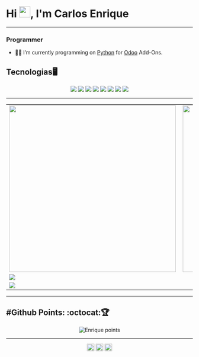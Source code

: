 # Hi <img src="https://raw.githubusercontent.com/iampavangandhi/iampavangandhi/master/gifs/Hi.gif" width="30px">, I'm Carlos Enrique

---

### Programmer

- 👨‍💻 I’m currently programming on [Python](https://www.python.org/) for [Odoo](https://github.com/odoo/odoo) Add-Ons.

## Tecnologias🖥️

<p align="center">
    <img src="https://img.shields.io/badge/python%20-%2314354C.svg?&style=for-the-badge&logo=python&logoColor=white"/>
    <img src="https://img.shields.io/badge/docker%20-%230db7ed.svg?&style=for-the-badge&logo=docker&logoColor=white"/>
    <img src="https://img.shields.io/badge/github%20-%23121011.svg?&style=for-the-badge&logo=github&logoColor=white"/>
    <img src ="https://img.shields.io/badge/postgres-%23316192.svg?&style=for-the-badge&logo=postgresql&logoColor=white"/>
    <img src="https://img.shields.io/badge/git%20-%23F05033.svg?&style=for-the-badge&logo=git&logoColor=white"/>
    <img src="https://img.shields.io/badge/javascript%20-%23323330.svg?&style=for-the-badge&logo=javascript&logoColor=%23F7DF1E"/>
    <img src="https://img.shields.io/badge/html5%20-%23E34F26.svg?&style=for-the-badge&logo=html5&logoColor=white"/>
    <img src="https://img.shields.io/badge/css3%20-%231572B6.svg?&style=for-the-badge&logo=css3&logoColor=white"/>
</p>

---

<center>
  <table>
    <tr>
        <td><img width="450px" align="left" src="https://github-readme-stats.vercel.app/api?username=EnriqueZav96&count_private=true&show_icons=true&theme=dark"/></td>
        <td><img width="450px" align="left" src="https://github-readme-stats.vercel.app/api/wakatime?username=EnriqueRell&theme=dark"/></td>
    </tr>
    <tr>
        <td><img width="auto" align="left" src="https://github-profile-summary-cards.vercel.app/api/cards/profile-details?username=EnriqueZav96&theme=monokai"/></td>
    </tr>
    <tr>
        <td><img width="auto" align="left" src="https://activity-graph.herokuapp.com/graph?username=enriquezav96&bg_color=000000&color=2d77bd&line=2193ff&point=ffffff&area=true&hide_border=true"/></td>
    </tr>
    </table>
</center>  

---

<h2 align='left'>#Github Points: :octocat:🏆️</h2>
<p align="center">
    <img src="https://github-profile-trophy.vercel.app/?username=EnriqueZav96&theme=darkhub" alt="Enrique points"/>
</p>

---

<p align="center">
<a href="https://www.linkedin.com/in/carlos-e-a28560145/" target="blank"><img align="center" src="https://cdn.jsdelivr.net/npm/simple-icons@3.0.1/icons/linkedin.svg" alt="carlosenrique" height="20" width="20" /></a>
<a href="https://www.facebook.com/EnriqueZav96/" target="blank"><img align="center" src="https://cdn.jsdelivr.net/npm/simple-icons@3.0.1/icons/facebook.svg" alt="carlosenrique" height="20" width="20" /></a>
<a href="https://dev.to/enriquezav96" target="blank"><img align="center" src="https://cdn.jsdelivr.net/npm/simple-icons@3.0.1/icons/dev-dot-to.svg" alt="carlosenrique" height="20" width="20" /></a>
</p>
